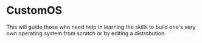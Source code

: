 # CustomOS
This will guide those who need help in learning the skills to build one's very own operating system from scratch or by editing a distrobution.

